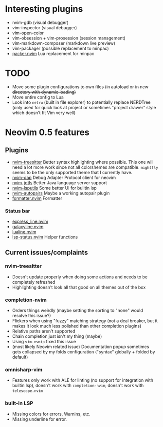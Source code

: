 # Interesting plugins

- nvim-gdb (visual debugger)
- vim-inspector (visual debugger)
- vim-open-color
- vim-obsession + vim-prosession (session management)
- vim-markdown-composer (markdown live preview)
- vim-packager (possible replacement to minpac)
- [packer.nvim](https://github.com/wbthomason/packer.nvim)
  Lua replacement for minpac

# TODO

- ~~Move some plugin configurations to own files (in autoload or in new directory with dynamic loading)~~
- Move entire config to Lua
- Look into `netrw` (built in file explorer) to potentially replace NERDTree (only used for quick look at project or sometimes "project drawer" style which doesn't fit Vim very well)

# Neovim 0.5 features

## Plugins

- [nvim-treesitter](https://github.com/nvim-treesitter/nvim-treesitter)
  Better syntax highlighting where possible.
  This one will need a lot more work since not all colorshemes are compatible. `nightfly` seems to be the only supported theme that I currently have.
- [nvim-dap](https://github.com/mfussenegger/nvim-dap)
  Debug Adapter Protocol client for neovim
- [nvim-jdtls](https://github.com/mfussenegger/nvim-jdtls)
  Better Java language server support
- [nvim-lsputils](https://github.com/RishabhRD/nvim-lsputils)
  Some better UI for builtin lsp
- [nvim-autopairs](https://github.com/windwp/nvim-autopairs)
  Maybe a working autopair plugin
- [formatter.nvim](https://github.com/mhartington/formatter.nvim)
  Formatter

### Status bar

- [express_line.nvim](https://github.com/tjdevries/express_line.nvim)
- [galaxyline.nvim](https://github.com/glepnir/galaxyline.nvim)
- [lualine.nvim](https://github.com/hoob3rt/lualine.nvim)
- [lsp-status.nvim](https://github.com/nvim-lua/lsp-status.nvim)
  Helper functions

## Current issues/complaints

### nvim-treesitter

- Doesn't update properly when doing some actions and needs to be completely refreshed
- Highlighting doesn't look all that good on all themes out of the box

### completion-nvim

- Orders things weirdly (maybe setting the sorting to "none" would resolve this issue?)
- Flickers when using "fuzzy" matching strategy (not a deal breaker, but it makes it look much less polished than other completion plugins)
- Relative paths aren't supported
- Chain completion just isn't my thing (maybe)
- Using `vim-vsnip` fixed this issue
- (most likely Neovim related issue) Documentation popup sometimes gets collapsed by my folds configuration ("syntax" globally + folded by default)

### omnisharp-vim

- Features only work with ALE for linting (no support for integration with builtin lsp), doesn't work with `completion-nvim`, doesn't work with `telescope.nvim`

### built-in LSP

- Missing colors for errors, Warnins, etc.
- Missing underline for error.
